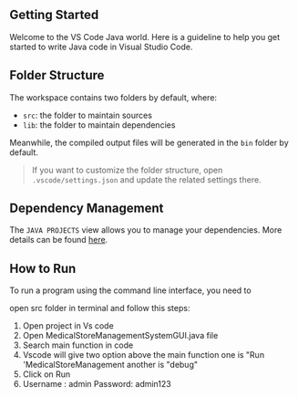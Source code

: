## Getting Started

Welcome to the VS Code Java world. Here is a guideline to help you get started to write Java code in Visual Studio Code.

## Folder Structure

The workspace contains two folders by default, where:

- `src`: the folder to maintain sources
- `lib`: the folder to maintain dependencies

Meanwhile, the compiled output files will be generated in the `bin` folder by default.

> If you want to customize the folder structure, open `.vscode/settings.json` and update the related settings there.

## Dependency Management

The `JAVA PROJECTS` view allows you to manage your dependencies. More details can be found [here](https://github.com/microsoft/vscode-java-dependency#manage-dependencies).


## How to Run 
To run a program using the command line interface, you need to 

open src folder in terminal and follow this steps:
1) Open project in Vs code
2) Open MedicalStoreManagementSystemGUI.java file
3) Search main function in code
4) Vscode will give two option above the main  function one is "Run 'MedicalStoreManagement another is "debug"
5) Click on Run 
6) Username : admin Password: admin123

